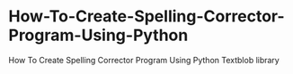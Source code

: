 # How-To-Create-Spelling-Corrector-Program-Using-Python
How To Create Spelling Corrector Program Using Python Textblob library
